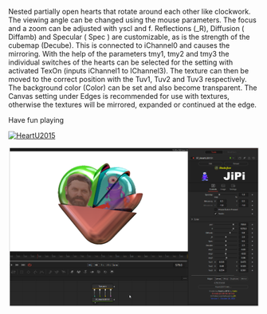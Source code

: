 <!-- +++ DO NOT REMOVE THIS COMMENT +++ DO NOT ADD OR EDIT ANY TEXT BEFORE THIS LINE +++ IT WOULD BE A REALLY BAD IDEA +++ -->

Nested partially open hearts that rotate around each other like clockwork.
The viewing angle can be changed using the mouse parameters.
The focus and a zoom can be adjusted with yscl and f.
Reflections (_R), Diffusion ( Diffamb) and Specular ( Spec ) are customizable, as is the strength of the cubemap (Decube). This is connected to iChannel0 and causes the mirroring.
With the help of the parameters tmy1, tmy2 and tmy3 the individual switches of the hearts can be selected for the setting with activated TexOn (inputs iChannel1 to IChannel3). The texture can then be moved to the correct position with the Tuv1, Tuv2 and Tuv3 respectively. The background color (Color) can be set and also become transparent. The Canvas setting under Edges is recommended for use with textures, otherwise the textures will be mirrored, expanded or continued at the edge.

Have fun playing


[![HeartU2015](https://user-images.githubusercontent.com/78935215/199003640-74bd4e63-31d1-47ce-91ae-b156845575c6.gif)](HeartU2015.fuse)

[![Thumbnail](HeartU2015.png)](https://www.shadertoy.com/view/lts3RX "View on Shadertoy.com")

<!-- +++ DO NOT REMOVE THIS COMMENT +++ DO NOT EDIT ANY TEXT THAT COMES AFTER THIS LINE +++ TRUST ME: JUST DON'T DO IT +++ -->
